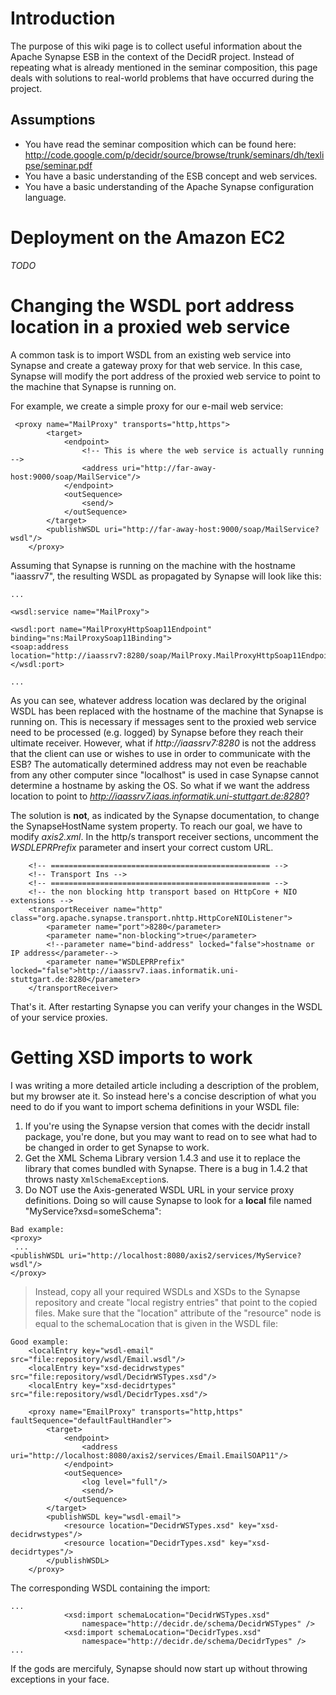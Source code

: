 

# Introduction #

The purpose of this wiki page is to collect useful information about the Apache Synapse ESB in the context of the DecidR project. Instead of repeating what is already mentioned in the seminar composition, this page deals with solutions to real-world problems that have occurred during the project.

## Assumptions ##
  * You have read the seminar composition which can be found here: http://code.google.com/p/decidr/source/browse/trunk/seminars/dh/texlipse/seminar.pdf
  * You have a basic understanding of the ESB concept and web services.
  * You have a basic understanding of the Apache Synapse configuration language.

# Deployment on the Amazon EC2 #

_TODO_

# Changing the WSDL port address location in a proxied web service #
A common task is to import WSDL from an existing web service into Synapse and create a gateway proxy for that web service. In this case, Synapse will modify the port address of the proxied web service to point to the machine that Synapse is running on.

For example, we create a simple proxy for our e-mail web service:
```
 <proxy name="MailProxy" transports="http,https">
        <target>
            <endpoint>
                <!-- This is where the web service is actually running -->
                <address uri="http://far-away-host:9000/soap/MailService"/>
            </endpoint>
            <outSequence>
                <send/>
            </outSequence>
        </target>
        <publishWSDL uri="http://far-away-host:9000/soap/MailService?wsdl"/>
    </proxy>
```

Assuming that Synapse is running on the machine with the hostname "iaassrv7", the resulting WSDL as propagated by Synapse will look like this:

```
...

<wsdl:service name="MailProxy">

<wsdl:port name="MailProxyHttpSoap11Endpoint" binding="ns:MailProxySoap11Binding">
<soap:address location="http://iaassrv7:8280/soap/MailProxy.MailProxyHttpSoap11Endpoint"/>
</wsdl:port>

...
```

As you can see, whatever address location was declared by the original WSDL has been replaced with the hostname of the machine that Synapse is running on. This is necessary if messages sent to the proxied web service need to be processed (e.g. logged) by Synapse before they reach their ultimate receiver.
However, what if _http://iaassrv7:8280_ is not the address that the client can use or wishes to use in order to communicate with the ESB? The automatically determined address may not even be reachable from any other computer since "localhost" is used in case Synapse cannot determine a hostname by asking the OS. So what if we want the address location to point to _http://iaassrv7.iaas.informatik.uni-stuttgart.de:8280_?

The solution is **not**, as indicated by the Synapse documentation, to change the SynapseHostName system property. To reach our goal, we have to modify _axis2.xml_. In the http/s transport receiver sections, uncomment the _WSDLEPRPrefix_ parameter and insert your correct custom URL.

```
    <!-- ================================================= -->
    <!-- Transport Ins -->
    <!-- ================================================= -->
    <!-- the non blocking http transport based on HttpCore + NIO extensions -->
    <transportReceiver name="http" class="org.apache.synapse.transport.nhttp.HttpCoreNIOListener">
    	<parameter name="port">8280</parameter>
    	<parameter name="non-blocking">true</parameter>
        <!--parameter name="bind-address" locked="false">hostname or IP address</parameter-->
        <parameter name="WSDLEPRPrefix" locked="false">http://iaassrv7.iaas.informatik.uni-stuttgart.de:8280</parameter>
    </transportReceiver>
```

That's it. After restarting Synapse you can verify your changes in the WSDL of your service proxies.

# Getting XSD imports to work #
I was writing a more detailed article including a description of the problem, but my browser ate it. So instead here's a concise description of what you need to do if you want to import schema definitions in your WSDL file:

  1. If you're using the Synapse version that comes with the decidr install package, you're done, but you may want to read on to see what had to be changed in order to get Synapse to work.
  1. Get the XML Schema Library version 1.4.3 and use it to replace the library that comes bundled with Synapse. There is a bug in 1.4.2 that throws nasty `XmlSchemaException`s.
  1. Do NOT use the Axis-generated WSDL URL in your service proxy definitions. Doing so will cause Synapse to look for a **local** file named "MyService?xsd=someSchema":

```
Bad example:
<proxy>
 ...
<publishWSDL uri="http://localhost:8080/axis2/services/MyService?wsdl"/>
</proxy>
```

> Instead, copy all your required WSDLs and XSDs to the Synapse repository and create "local registry entries" that point to the copied files. Make sure that the "location" attribute of the "resource" node is equal to the schemaLocation that is given in the WSDL file:

```
Good example:
    <localEntry key="wsdl-email" src="file:repository/wsdl/Email.wsdl"/>
    <localEntry key="xsd-decidrwstypes" src="file:repository/wsdl/DecidrWSTypes.xsd"/>
    <localEntry key="xsd-decidrtypes" src="file:repository/wsdl/DecidrTypes.xsd"/>

    <proxy name="EmailProxy" transports="http,https" faultSequence="defaultFaultHandler">
        <target>
            <endpoint>
                <address uri="http://localhost:8080/axis2/services/Email.EmailSOAP11"/>
            </endpoint>
            <outSequence>
                <log level="full"/>  
                <send/>
            </outSequence>
        </target>
        <publishWSDL key="wsdl-email">
            <resource location="DecidrWSTypes.xsd" key="xsd-decidrwstypes"/>
            <resource location="DecidrTypes.xsd" key="xsd-decidrtypes"/>
        </publishWSDL>
    </proxy>

```

The corresponding WSDL containing the import:
```
...
			<xsd:import schemaLocation="DecidrWSTypes.xsd"
				namespace="http://decidr.de/schema/DecidrWSTypes" />
			<xsd:import schemaLocation="DecidrTypes.xsd"
				namespace="http://decidr.de/schema/DecidrTypes" />
...

```

If the gods are mercifuly, Synapse should now start up without throwing exceptions in your face.